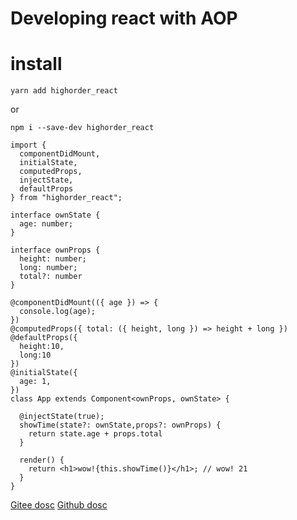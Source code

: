 <!--
 * @Author: 邱狮杰
 * @Date: 2021-07-09 23:57:06
 * @LastEditTime: 2021-07-18 00:10:47
 * @FilePath: /highorder_react/README.md
 * @Description: 描述
-->

# Developing react with AOP

# install

`yarn add highorder_react`

or

`npm i --save-dev highorder_react`

```tsx
import {
  componentDidMount,
  initialState,
  computedProps,
  injectState,
  defaultProps
} from "highorder_react";

interface ownState {
  age: number;
}

interface ownProps {
  height: number;
  long: number;
  total?: number
}

@componentDidMount(({ age }) => {
  console.log(age);
})
@computedProps({ total: ({ height, long }) => height + long })
@defaultProps({
  height:10,
  long:10
})
@initialState({
  age: 1,
})
class App extends Component<ownProps, ownState> {

  @injectState(true);
  showTime(state?: ownState,props?: ownProps) {
    return state.age + props.total
  }

  render() {
    return <h1>wow!{this.showTime()}</h1>; // wow! 21
  }
}
```

[Gitee dosc]('https://gitee.com/Jsman/highorder_react/blob/master/docs.md')
[Github dosc]('https://gitee.com/Jsman/highorder_react/blob/master/docs.md')
